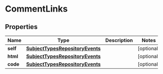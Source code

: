 # CommentLinks

## Properties
Name | Type | Description | Notes
------------ | ------------- | ------------- | -------------
**self** | [**SubjectTypesRepositoryEvents**](SubjectTypesRepositoryEvents.md) |  |  [optional]
**html** | [**SubjectTypesRepositoryEvents**](SubjectTypesRepositoryEvents.md) |  |  [optional]
**code** | [**SubjectTypesRepositoryEvents**](SubjectTypesRepositoryEvents.md) |  |  [optional]
